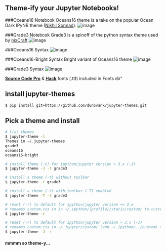 ## Theme-ify your Jupyter Notebooks!

###Oceans16 Notebook
Oceans16 theme is a take on the popular Ocean Dark IPyNB theme ([Nikhil Sonnad](https://github.com/nsonnad/base16-ipython-notebook)).
![image](https://github.com/dunovank/jupyter-themes/blob/master/Screens/oceans16_nb.png?raw=true)

###Grade3 Notebook
Grade3 is a spinoff of the python syntax theme used by [nixCraft](http://www.cyberciti.biz/faq/python-sleep-command-syntax-example/)
![image](https://github.com/dunovank/jupyter-themes/blob/master/Screens/grade3_nb.png?raw=true)

###Oceans16 Syntax
![image](https://github.com/dunovank/jupyter-themes/blob/master/Screens/oceans16.png?raw=true)

###Oceans16-Bright Syntax
Bright variant of Oceans16 theme
![image](https://github.com/dunovank/jupyter-themes/blob/master/Screens/oceans-16-bright.png?raw=true)

###Grade3 Syntax
![image](https://github.com/dunovank/jupyter-themes/blob/master/Screens/grade3.png?raw=true)

[__Source Code Pro__](https://github.com/adobe/Source-Code-Pro) &  [__Hack__](https://github.com/chrissimpkins/Hack) fonts (.ttf) included in Fonts dir"

## install jupyter-themes

```sh
$ pip install git+https://github.com/dunovank/jupyter-themes.git
```

## Pick a theme and install

```sh
# list themes
$ jupyter-theme -l
Themes in ~/.jupyter-themes
grade3
oceans16
oceans16-bright

# install theme (-t) for ipython/jupyter version > 3.x (-J)
$ jupyter-theme -J -t grade3

# install a theme (-t) without toolbar
$ jupyter-theme -t grade3

# install a theme (-t) with toolbar (-T) enabled
$ jupyter-theme -T -t grade3

# reset (-r) to default for ipython/jupyter version <= 2.x
# renames custom.css in in ~/.ipython/{profile}/static/custom/ to custom_old.css
$ jupyter-theme -r

# reset (-r) to default for ipython/jupyter version > 3.x (-J)
# renames custom.css in ~/.jupyter/custom/ (and ~/.ipython/../custom) to custom_old.css
$ jupyter-theme -J -r
```
#### mmmm so theme-y...
